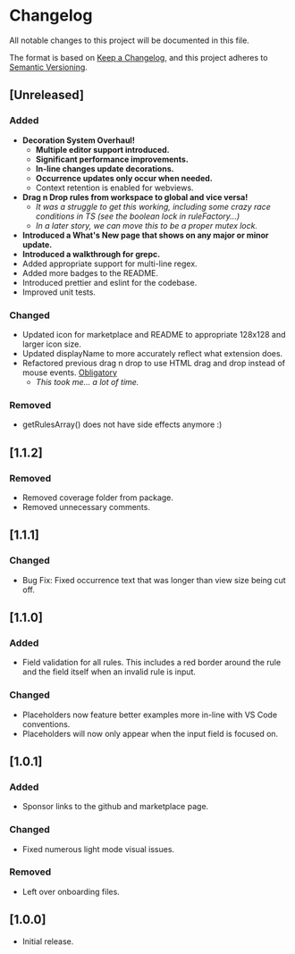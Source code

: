 # Changelog

All notable changes to this project will be documented in this file.

The format is based on [Keep a Changelog](https://keepachangelog.com/en/1.1.0/),
and this project adheres to [Semantic Versioning](https://semver.org/spec/v2.0.0.html).

## [Unreleased]

### Added

-   **Decoration System Overhaul!**
    -   **Multiple editor support introduced.**
    -   **Significant performance improvements.**
    -   **In-line changes update decorations.**
    -   **Occurrence updates only occur when needed.**
    -   Context retention is enabled for webviews.
-   **Drag n Drop rules from workspace to global and vice versa!**
    -   _It was a struggle to get this working, including some crazy race conditions in TS (see the boolean lock in ruleFactory...)_
    -   _In a later story, we can move this to be a proper mutex lock._
-   **Introduced a What's New page that shows on any major or minor update.**
-   **Introduced a walkthrough for grepc.**
-   Added appropriate support for multi-line regex.
-   Added more badges to the README.
-   Introduced prettier and eslint for the codebase.
-   Improved unit tests.

### Changed

-   Updated icon for marketplace and README to appropriate 128x128 and larger icon size.
-   Updated displayName to more accurately reflect what extension does.
-   Refactored previous drag n drop to use HTML drag and drop instead of mouse events. [Obligatory](https://www.quirksmode.org/blog/archives/2009/09/the_html5_drag.html)
    -   _This took me... a lot of time._

### Removed

-   getRulesArray() does not have side effects anymore :)

## [1.1.2]

### Removed

-   Removed coverage folder from package.
-   Removed unnecessary comments.

## [1.1.1]

### Changed

-   Bug Fix: Fixed occurrence text that was longer than view size being cut off.

## [1.1.0]

### Added

-   Field validation for all rules. This includes a red border around the rule and the field itself when an invalid rule is input.

### Changed

-   Placeholders now feature better examples more in-line with VS Code conventions.
-   Placeholders will now only appear when the input field is focused on.

## [1.0.1]

### Added

-   Sponsor links to the github and marketplace page.

### Changed

-   Fixed numerous light mode visual issues.

### Removed

-   Left over onboarding files.

## [1.0.0]

-   Initial release.

